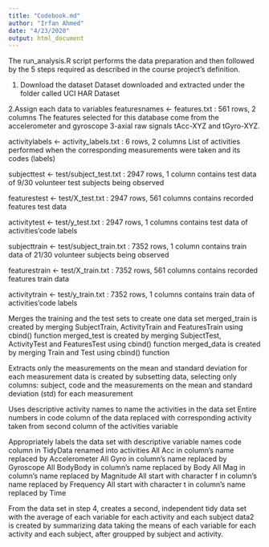 ```yaml
---
title: "Codebook.md"
author: "Irfan Ahmed"
date: "4/23/2020"
output: html_document
---
```


The run_analysis.R script performs the data preparation and then followed by the 5 steps required as described in the course project’s definition.

1. Download the dataset
Dataset downloaded and extracted under the folder called UCI HAR Dataset

2.Assign each data to variables
featuresnames <- features.txt : 561 rows, 2 columns
The features selected for this database come from the accelerometer and gyroscope 3-axial raw signals tAcc-XYZ and tGyro-XYZ.

activitylabels <- activity_labels.txt : 6 rows, 2 columns
List of activities performed when the corresponding measurements were taken and its codes (labels)

subjecttest <- test/subject_test.txt : 2947 rows, 1 column
contains test data of 9/30 volunteer test subjects being observed

featurestest <- test/X_test.txt : 2947 rows, 561 columns
contains recorded features test data

activitytest <- test/y_test.txt : 2947 rows, 1 columns
contains test data of activities’code labels

subjecttrain <- test/subject_train.txt : 7352 rows, 1 column
contains train data of 21/30 volunteer subjects being observed

featurestrain <- test/X_train.txt : 7352 rows, 561 columns
contains recorded features train data

activitytrain <- test/y_train.txt : 7352 rows, 1 columns
contains train data of activities’code labels

Merges the training and the test sets to create one data set
merged_train is created by merging SubjectTrain, ActivityTrain and FeaturesTrain using cbind() function
merged_test is created by merging SubjectTest, ActivityTest and FeaturesTest using cbind() function
merged_data is created by merging Train and Test using cbind() function

Extracts only the measurements on the mean and standard deviation for each measurement
data is created by subsetting data, selecting only columns: subject, code and the measurements on the mean and standard deviation (std) for each measurement

Uses descriptive activity names to name the activities in the data set
Entire numbers in code column of the data replaced with corresponding activity taken from second column of the activities variable

Appropriately labels the data set with descriptive variable names
code column in TidyData renamed into activities
All Acc in column’s name replaced by Accelerometer
All Gyro in column’s name replaced by Gyroscope
All BodyBody in column’s name replaced by Body
All Mag in column’s name replaced by Magnitude
All start with character f in column’s name replaced by Frequency
All start with character t in column’s name replaced by Time

From the data set in step 4, creates a second, independent tidy data set with the average of each variable for each activity and each subject
data2 is created by summarizing data taking the means of each variable for each activity and each subject, after groupped by subject and activity.
